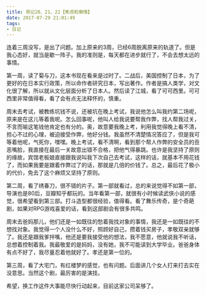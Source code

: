 ```yaml
---
title: 周记20、21、22【焦虑和懒惰】
date: 2017-07-29 21:01:49
tags:
- 日记
---
```


连着三周没写，是出了问题。加上原来的3周，已经6周脱离原来的轨道了。但是我心态好，就当是歇一阵子。我的准则是，每天都在进步就行了，不会去想太远的事情。

第一周，读了菊与刀，这本书现在看来是过时了。二战后，美国控制了日本，为了更好的在日本实行政策，所以命作者研究日本，写出著作。作者是搞人类学，对文化很了解，所以就从文化层面分析了日本人。然后读了江城，看了可可西里。可可西里非常值得看，看了会有点无法释怀的，慎重。

周末去考试，被教练坑钱不说，还被坑在晚上考试，我说他怎么叫我约第二场呢，原来是在这儿等着我呢。怎么回事呢，他叫人给我说要帮我作弊，找人帮我过关，不言而喻这笔钱他肯定也有分的。奥，故意要我晚上考，利用我觉得晚上看不清，担心不过的心理，被迫接受作弊，他好分钱。我虽然不清楚情况答应了，但是我可等着他呢，气死你，嘿嘿。晚上考试，看不清啊，看到那个帮人作弊的安全员的丑恶嘴脸，我直接在最后一关故意出错不合格，把他气得暴跳。也许是我坚持了原则的缘故，宾馆老板娘直接跟我说叫我下次自己去考试，这样的话，就基本不用花钱了，而如果我要是跟着作弊过了的话，那就是几倍的价钱了。总之，最后花了极小的代价，免去了这个麻烦又坚持了原则。

第二周，看了绣春刀，很不错的片子。第一部就看过，总的来说觉得不如第一部，导演也是80后，豆瓣知乎都玩的。当年看第一部，就很有小时候读武侠小说的感觉，很希望看到第三部。打斗造型都很经验，值得看。看了舞乐传奇，是个奇葩剧，如果对RPG游戏喜爱的话，看到这部剧会有很多共鸣。

周末去爸妈那儿，他们还是一如既往的愁着我找对象的事情，我还是一如既往的不想找对象。我觉得一个人没什么不好，照顾好自己，攒着钱买房子，孝敬双亲就够了。我还是跟我爹拌嘴，他还是要我接受他的想法，我不愿意，他就说我不听话，总想着控制着我。我最敬爱的是妈妈，没有她，我不可能读到大学毕业。爸爸身体有点不好了，我尽量忍着他就好了。孝还是第一位的。

第三周，看了大宅门，有红楼梦的感觉，也有问题。后面讲几个女人打来打去实在没意思。当然这个剧，最厉害的是演技。

希望，换工作这件大事能尽快行动起来，目前这家公司呆够了。
